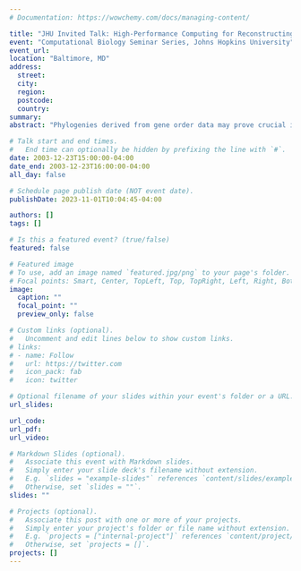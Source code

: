 ```yaml
---
# Documentation: https://wowchemy.com/docs/managing-content/

title: "JHU Invited Talk: High-Performance Computing for Reconstructing Evolutionary Trees from Gene-Order Data"
event: "Computational Biology Seminar Series, Johns Hopkins University"
event_url:
location: "Baltimore, MD"
address:
  street:
  city:
  region:
  postcode:
  country:
summary:
abstract: "Phylogenies derived from gene order data may prove crucial in answering some fundamental questions in biomolecular evolution. Yet very few techniques are available for phylogenetic reconstruction based upon gene order and content, and these are (for the most part) computationally expensive. High-performance algorithm engineering offers a battery of tools that can reduce, sometimes spectacularly, the running time of existing approaches. We discuss one such such application, in which we started with the method known as ``breakpoint analysis'' (developed by Sankoff and his colleagues) and produced a software suite, GRAPPA, that demonstrated a million-fold speedup in running time (on a variety of real and simulated datasets), by combining low-level algorithmic improvements, cache-aware programming, careful performance tuning, and massive parallelism. The phylogeny reconstruction now can be performed in parallel and attain a linear speedup with the number of processors. We show how these techniques are directly applicable to a large variety of problems in computational biology. (Supported in part by NSF Grants CAREER 00-93039, ITR 00-81404 and DEB 99-10123.)"

# Talk start and end times.
#   End time can optionally be hidden by prefixing the line with `#`.
date: 2003-12-23T15:00:00-04:00
date_end: 2003-12-23T16:00:00-04:00
all_day: false

# Schedule page publish date (NOT event date).
publishDate: 2023-11-01T10:04:45-04:00

authors: []
tags: []

# Is this a featured event? (true/false)
featured: false

# Featured image
# To use, add an image named `featured.jpg/png` to your page's folder. 
# Focal points: Smart, Center, TopLeft, Top, TopRight, Left, Right, BottomLeft, Bottom, BottomRight.
image:
  caption: ""
  focal_point: ""
  preview_only: false

# Custom links (optional).
#   Uncomment and edit lines below to show custom links.
# links:
# - name: Follow
#   url: https://twitter.com
#   icon_pack: fab
#   icon: twitter

# Optional filename of your slides within your event's folder or a URL.
url_slides:

url_code:
url_pdf:
url_video:

# Markdown Slides (optional).
#   Associate this event with Markdown slides.
#   Simply enter your slide deck's filename without extension.
#   E.g. `slides = "example-slides"` references `content/slides/example-slides.md`.
#   Otherwise, set `slides = ""`.
slides: ""

# Projects (optional).
#   Associate this post with one or more of your projects.
#   Simply enter your project's folder or file name without extension.
#   E.g. `projects = ["internal-project"]` references `content/project/deep-learning/index.md`.
#   Otherwise, set `projects = []`.
projects: []
---
```


